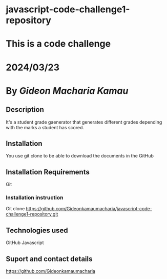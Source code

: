 # javascript-code-challenge1-repository
# This is a code challenge

# 2024/03/23

# By *Gideon Macharia Kamau*

## Description
It's a student grade gaenerator that generates different grades depending with the marks a student has scored.

## Installation
You use git clone to be able to download the documents in the GitHub 

## Installation Requirements

Git

### Installation instruction

Git clone https://github.com/Gideonkamaumacharia/javascript-code-challenge1-repository.git

## Technologies used
GitHub
Javascript

## Suport and contact details
https://github.com/Gideonkamaumacharia


